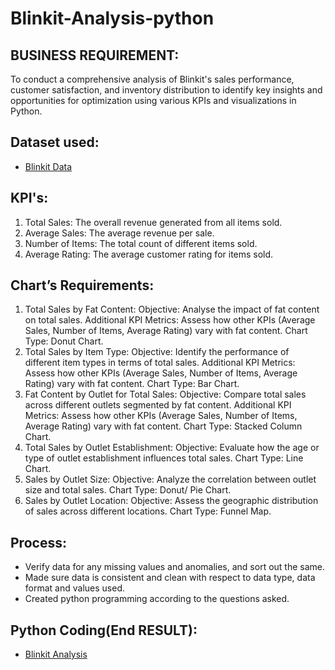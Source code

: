 # Blinkit-Analysis-python
## **BUSINESS REQUIREMENT:**

To conduct a comprehensive analysis of Blinkit's sales performance, customer satisfaction, and inventory distribution to identify key insights and opportunities for optimization using various KPIs and visualizations in Python.

## **Dataset used:**
- <a href="https://github.com/SowmallyaM/Blinkit-Analysis-python-/blob/main/blinkit_data.csv">Blinkit Data</a>

## **KPI's:**

1.	Total Sales: The overall revenue generated from all items sold.
2.	Average Sales: The average revenue per sale.
3.	Number of Items: The total count of different items sold.
4.	Average Rating: The average customer rating for items sold. 

## **Chart’s Requirements:**
1. Total Sales by Fat Content:
	Objective: Analyse the impact of fat content on total sales.
	Additional KPI Metrics: Assess how other KPIs (Average Sales, Number of Items, Average Rating) vary with fat content.
	Chart Type: Donut Chart.
2. Total Sales by Item Type:
	Objective: Identify the performance of different item types in terms of total sales.
	Additional KPI Metrics: Assess how other KPIs (Average Sales, Number of Items, Average Rating) vary with fat content.
	Chart Type: Bar Chart.
3. Fat Content by Outlet for Total Sales:
	Objective: Compare total sales across different outlets segmented by fat content.
	Additional KPI Metrics: Assess how other KPIs (Average Sales, Number of Items, Average Rating) vary with fat content.
	Chart Type: Stacked Column Chart.
4. Total Sales by Outlet Establishment:
	Objective: Evaluate how the age or type of outlet establishment influences total sales.
	Chart Type: Line Chart.
5. Sales by Outlet Size:
	Objective: Analyze the correlation between outlet size and total sales.
	Chart Type: Donut/ Pie Chart.
6. Sales by Outlet Location:
	Objective: Assess the geographic distribution of sales across different locations.
	Chart Type: Funnel Map.



## **Process:**

- Verify data for any missing values and anomalies, and sort out the same.
- Made sure data is consistent and clean with respect to data type, data format and values used.
- Created python programming according to the questions asked.



## **Python Coding(End RESULT):**

- <a href="https://github.com/SowmallyaM/Blinkit-Analysis-python-/blob/main/Blinkit%20Analysis%20in%20Python.ipynb">Blinkit Analysis</a>

